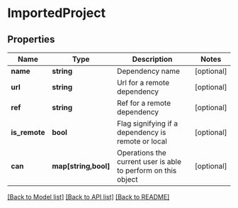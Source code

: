 # ImportedProject

## Properties
Name | Type | Description | Notes
------------ | ------------- | ------------- | -------------
**name** | **string** | Dependency name | [optional] 
**url** | **string** | Url for a remote dependency | [optional] 
**ref** | **string** | Ref for a remote dependency | [optional] 
**is_remote** | **bool** | Flag signifying if a dependency is remote or local | [optional] 
**can** | **map[string,bool]** | Operations the current user is able to perform on this object | [optional] 

[[Back to Model list]](../README.md#documentation-for-models) [[Back to API list]](../README.md#documentation-for-api-endpoints) [[Back to README]](../README.md)


